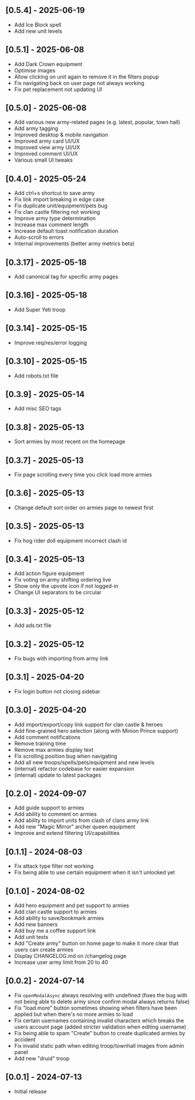 ## [0.5.4] - 2025-06-19

- Add Ice Block spell
- Add new unit levels

## [0.5.1] - 2025-06-08

- Add Dark Crown equipment
- Optimise images
- Allow clicking on unit again to remove it in the filters popup
- Fix navigating back on user page not always working
- Fix pet replacement not updating UI

## [0.5.0] - 2025-06-08

- Add various new army-related pages (e.g. latest, popular, town hall)
- Add army tagging
- Improved desktop & mobile navigation
- Improved army card UI/UX
- Improved view army UI/UX
- Improved comment UI/UX
- Various small UI tweaks

## [0.4.0] - 2025-05-24

- Add ctrl+s shortcut to save army
- Fix link import breaking in edge case
- Fix duplicate unit/equipment/pets bug
- Fix clan castle filtering not working
- Improve army type determination
- Increase max comment length
- Increase default toast notification duration
- Auto-scroll to errors
- Internal improvements (better army metrics beta)

## [0.3.17] - 2025-05-18

- Add canonical tag for specific army pages

## [0.3.16] - 2025-05-18

- Add Super Yeti troop

## [0.3.14] - 2025-05-15

- Improve req/res/error logging

## [0.3.10] - 2025-05-15

- Add robots.txt file

## [0.3.9] - 2025-05-14

- Add misc SEO tags

## [0.3.8] - 2025-05-13

- Sort armies by most recent on the homepage

## [0.3.7] - 2025-05-13

- Fix page scrolling every time you click load more armies

## [0.3.6] - 2025-05-13

- Change default sort order on armies page to newest first

## [0.3.5] - 2025-05-13

- Fix hog rider doll equipment incorrect clash id

## [0.3.4] - 2025-05-13

- Add action figure equipment
- Fix voting on army shifting ordering live
- Show only the upvote icon if not logged-in
- Change UI separators to be circular

## [0.3.3] - 2025-05-12

- Add ads.txt file

## [0.3.2] - 2025-05-12

- Fix bugs with importing from army link

## [0.3.1] - 2025-04-20

- Fix login button not closing sidebar

## [0.3.0] - 2025-04-20

- Add import/export/copy link support for clan castle & heroes
- Add fine-grained hero selection (along with Minion Prince support)
- Add comment notifications
- Remove training time
- Remove max armies display text
- Fix scrolling position bug when navigating
- Add all new troops/spells/pets/equipment and new levels
- (internal) refactor codebase for easier expansion
- (internal) update to latest packages

## [0.2.0] - 2024-09-07

- Add guide support to armies
- Add ability to comment on armies
- Add ability to import units from clash of clans army link
- Add new "Magic Mirror" archer queen equipment
- Improve and extend filtering UI/capabilities

## [0.1.1] - 2024-08-03

- Fix attack type filter not working
- Fix being able to use certain equipment when it isn't unlocked yet

## [0.1.0] - 2024-08-02

- Add hero equipment and pet support to armies
- Add clan castle support to armies
- Add ability to save/bookmark armies
- Add new banners
- Add buy me a coffee support link
- Add unit tests
- Add "Create army" button on home page to make it more clear that users can create armies
- Display CHANGELOG.md on /changelog page
- Increase user army limit from 20 to 40

## [0.0.2] - 2024-07-14

- Fix `openModalAsync` always resolving with undefined (fixes the bug with not being able to delete army since confirm modal always returns false)
- Fix "load more" button sometimes showing when filters have been applied but when there's no more armies to load
- Fix certain usernames containing invalid characters which breaks the users account page (added stricter validation when editing username)
- Fix being able to spam "Create" button to create duplicated armies by accident
- Fix invalid static path when editing troop/townhall images from admin panel
- Add new "druid" troop

## [0.0.1] - 2024-07-13

- Initial release
